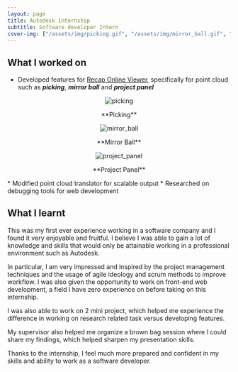 ```yaml
---
layout: page
title: Autodesk Internship
subtitle: Software developer Intern
cover-img: ["/assets/img/picking.gif", "/assets/img/mirror_ball.gif", "/assets/img/project_panel.gif"]
---
```


## What I worked on
* Developed features for [Recap Online Viewer](https://www.autodesk.com.sg/products/recap/overview), specifically for point cloud such as ***picking***, ***mirror ball*** and  ***project panel***
<p align = "center">
  <img src = "/assets/img/picking.gif" alt = "picking" />
</p>
<p align = "center">
 **Picking**
</p>
<p align = "center">
  <img src = "/assets/img/mirror_ball.gif" alt = "mirror_ball" />
</p>
<p align = "center">
 **Mirror Ball**
</p>
<p align = "center">
  <img src = "/assets/img/project_panel.gif" alt = "project_panel" />
</p>
<p align = "center">
 **Project Panel**
</p>
* Modified point cloud translator for scalable output
* Researched on debugging tools for web development

## What I learnt
This was my first ever experience working in a software company and I found it very enjoyable and fruitful. 
I believe I was able to gain a lot of knowledge and skills that would only be attainable working in a professional environment such as Autodesk. 

In particular, I am very impressed and inspired by the project management techniques and the usage of agile ideology and scrum methods to improve workflow. 
I was also given the opportunity to work on front-end web development, a field I have zero experience on before taking on this internship. 

I was also able to work on 2 mini project, which helped me experience the difference in working on research related task versus developing features. 

My supervisor also helped me organize a brown bag session where I could share my findings, which helped sharpen my presentation skills. 

Thanks to the internship, I feel much more prepared and confident in my skills and ability to work as a software developer.
